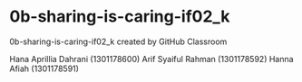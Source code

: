 # 0b-sharing-is-caring-if02_k
0b-sharing-is-caring-if02_k created by GitHub Classroom

Hana Aprillia Dahrani (1301178600)
Arif Syaiful Rahman (1301178592)
Hanna Afiah (1301178591)
